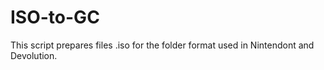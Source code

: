 # ISO-to-GC
This script prepares files .iso for the folder format used in Nintendont and Devolution.
